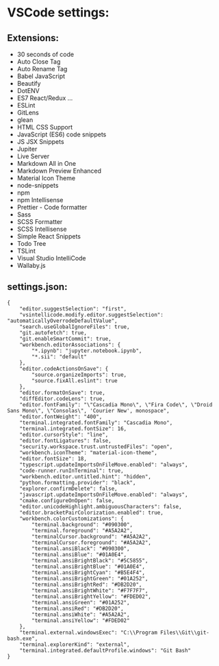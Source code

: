 # VSCode settings:

## Extensions:
- 30 seconds of code
- Auto Close Tag
- Auto Rename Tag
- Babel JavaScript
- Beautify
- DotENV
- ES7 React/Redux ...
- ESLint
- GitLens
- glean
- HTML CSS Support
- JavaScript (ES6) code snippets
- JS JSX Snippets
- Jupiter
- Live Server
- Markdown All in One
- Markdown Preview Enhanced
- Material Icon Theme
- node-snippets
- npm
- npm Intellisense
- Prettier - Code formatter
- Sass
- SCSS Formatter
- SCSS Intellisense
- Simple React Snippets
- Todo Tree
- TSLint
- Visual Studio IntelliCode
- Wallaby.js

## settings.json:

```
{
    "editor.suggestSelection": "first",
    "vsintellicode.modify.editor.suggestSelection": "automaticallyOverrodeDefaultValue",
    "search.useGlobalIgnoreFiles": true,
    "git.autofetch": true,
    "git.enableSmartCommit": true,
    "workbench.editorAssociations": {
        "*.ipynb": "jupyter.notebook.ipynb",
        "*.sii": "default"
    },
    "editor.codeActionsOnSave": {
        "source.organizeImports": true,
        "source.fixAll.eslint": true
    },
    "editor.formatOnSave": true,
    "diffEditor.codeLens": true,
    "editor.fontFamily": "\"Cascadia Mono\", \"Fira Code\", \"Droid Sans Mono\", \"Consolas\", 'Courier New', monospace",
    "editor.fontWeight": "400",
    "terminal.integrated.fontFamily": "Cascadia Mono",
    "terminal.integrated.fontSize": 16,
    "editor.cursorStyle": "line",
    "editor.fontLigatures": false,
    "security.workspace.trust.untrustedFiles": "open",
    "workbench.iconTheme": "material-icon-theme",
    "editor.fontSize": 18,
    "typescript.updateImportsOnFileMove.enabled": "always",
    "code-runner.runInTerminal": true,
    "workbench.editor.untitled.hint": "hidden",
    "python.formatting.provider": "black",
    "explorer.confirmDelete": false,
    "javascript.updateImportsOnFileMove.enabled": "always",
    "cmake.configureOnOpen": false,
    "editor.unicodeHighlight.ambiguousCharacters": false,
    "editor.bracketPairColorization.enabled": true,
    "workbench.colorCustomizations": {
        "terminal.background": "#090300",
        "terminal.foreground": "#A5A2A2",
        "terminalCursor.background": "#A5A2A2",
        "terminalCursor.foreground": "#A5A2A2",
        "terminal.ansiBlack": "#090300",
        "terminal.ansiBlue": "#01A0E4",
        "terminal.ansiBrightBlack": "#5C5855",
        "terminal.ansiBrightBlue": "#01A0E4",
        "terminal.ansiBrightCyan": "#B5E4F4",
        "terminal.ansiBrightGreen": "#01A252",
        "terminal.ansiBrightRed": "#DB2D20",
        "terminal.ansiBrightWhite": "#F7F7F7",
        "terminal.ansiBrightYellow": "#FDED02",
        "terminal.ansiGreen": "#01A252",
        "terminal.ansiRed": "#DB2D20",
        "terminal.ansiWhite": "#A5A2A2",
        "terminal.ansiYellow": "#FDED02"
    },
    "terminal.external.windowsExec": "C:\\Program Files\\Git\\git-bash.exe",
    "terminal.explorerKind": "external",
    "terminal.integrated.defaultProfile.windows": "Git Bash"
}
```
